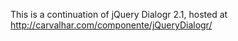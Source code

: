 This is a continuation of jQuery Dialogr 2.1, hosted at http://carvalhar.com/componente/jQueryDialogr/
